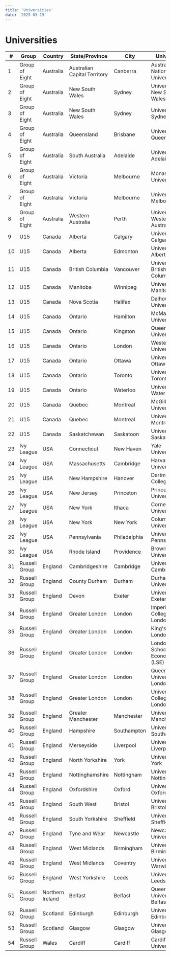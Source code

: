```yaml
---
title: 'Universities'
date: '2025-03-19'
---
```


# Universities

| #   | Group          | Country          | State/Province               | City         | University                       |
| --- | -------------- | ---------------- | ---------------------------- | ------------ | -------------------------------- |
| 1   | Group of Eight | Australia        | Australian Capital Territory | Canberra     | Australian National University   |
| 2   | Group of Eight | Australia        | New South Wales              | Sydney       | University of New South Wales    |
| 3   | Group of Eight | Australia        | New South Wales              | Sydney       | University of Sydney             |
| 4   | Group of Eight | Australia        | Queensland                   | Brisbane     | University of Queensland         |
| 5   | Group of Eight | Australia        | South Australia              | Adelaide     | University of Adelaide           |
| 6   | Group of Eight | Australia        | Victoria                     | Melbourne    | Monash University                |
| 7   | Group of Eight | Australia        | Victoria                     | Melbourne    | University of Melbourne          |
| 8   | Group of Eight | Australia        | Western Australia            | Perth        | University of Western Australia  |
| 9   | U15            | Canada           | Alberta                      | Calgary      | University of Calgary            |
| 10  | U15            | Canada           | Alberta                      | Edmonton     | University of Alberta            |
| 11  | U15            | Canada           | British Columbia             | Vancouver    | University of British Columbia   |
| 12  | U15            | Canada           | Manitoba                     | Winnipeg     | University of Manitoba           |
| 13  | U15            | Canada           | Nova Scotia                  | Halifax      | Dalhousie University             |
| 14  | U15            | Canada           | Ontario                      | Hamilton     | McMaster University              |
| 15  | U15            | Canada           | Ontario                      | Kingston     | Queen's University               |
| 16  | U15            | Canada           | Ontario                      | London       | Western University               |
| 17  | U15            | Canada           | Ontario                      | Ottawa       | University of Ottawa             |
| 18  | U15            | Canada           | Ontario                      | Toronto      | University of Toronto            |
| 19  | U15            | Canada           | Ontario                      | Waterloo     | University of Waterloo           |
| 20  | U15            | Canada           | Quebec                       | Montreal     | McGill University                |
| 21  | U15            | Canada           | Quebec                       | Montreal     | Université de Montréal           |
| 22  | U15            | Canada           | Saskatchewan                 | Saskatoon    | University of Saskatchewan       |
| 23  | Ivy League     | USA              | Connecticut                  | New Haven    | Yale University                  |
| 24  | Ivy League     | USA              | Massachusetts                | Cambridge    | Harvard University               |
| 25  | Ivy League     | USA              | New Hampshire                | Hanover      | Dartmouth College                |
| 26  | Ivy League     | USA              | New Jersey                   | Princeton    | Princeton University             |
| 27  | Ivy League     | USA              | New York                     | Ithaca       | Cornell University               |
| 28  | Ivy League     | USA              | New York                     | New York     | Columbia University              |
| 29  | Ivy League     | USA              | Pennsylvania                 | Philadelphia | University of Pennsylvania       |
| 30  | Ivy League     | USA              | Rhode Island                 | Providence   | Brown University                 |
| 31  | Russell Group  | England          | Cambridgeshire               | Cambridge    | University of Cambridge          |
| 32  | Russell Group  | England          | County Durham                | Durham       | Durham University                |
| 33  | Russell Group  | England          | Devon                        | Exeter       | University of Exeter             |
| 34  | Russell Group  | England          | Greater London               | London       | Imperial College London          |
| 35  | Russell Group  | England          | Greater London               | London       | King's College London            |
| 36  | Russell Group  | England          | Greater London               | London       | London School of Economics (LSE) |
| 37  | Russell Group  | England          | Greater London               | London       | Queen Mary University of London  |
| 38  | Russell Group  | England          | Greater London               | London       | University College London (UCL)  |
| 39  | Russell Group  | England          | Greater Manchester           | Manchester   | University of Manchester         |
| 40  | Russell Group  | England          | Hampshire                    | Southampton  | University of Southampton        |
| 41  | Russell Group  | England          | Merseyside                   | Liverpool    | University of Liverpool          |
| 42  | Russell Group  | England          | North Yorkshire              | York         | University of York               |
| 43  | Russell Group  | England          | Nottinghamshire              | Nottingham   | University of Nottingham         |
| 44  | Russell Group  | England          | Oxfordshire                  | Oxford       | University of Oxford             |
| 45  | Russell Group  | England          | South West                   | Bristol      | University of Bristol            |
| 46  | Russell Group  | England          | South Yorkshire              | Sheffield    | University of Sheffield          |
| 47  | Russell Group  | England          | Tyne and Wear                | Newcastle    | Newcastle University             |
| 48  | Russell Group  | England          | West Midlands                | Birmingham   | University of Birmingham         |
| 49  | Russell Group  | England          | West Midlands                | Coventry     | University of Warwick            |
| 50  | Russell Group  | England          | West Yorkshire               | Leeds        | University of Leeds              |
| 51  | Russell Group  | Northern Ireland | Belfast                      | Belfast      | Queen's University Belfast       |
| 52  | Russell Group  | Scotland         | Edinburgh                    | Edinburgh    | University of Edinburgh          |
| 53  | Russell Group  | Scotland         | Glasgow                      | Glasgow      | University of Glasgow            |
| 54  | Russell Group  | Wales            | Cardiff                      | Cardiff      | Cardiff University               |
